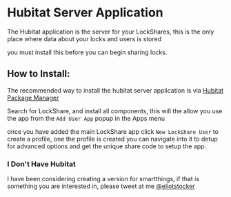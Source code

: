 # Hubitat Server Application

The Hubitat application is the server for your LockShares, this is the only place where data about your locks and users is stored

you must install this before you can begin sharing locks.

## How to Install:

The recommended way to install the hubitat server application is via [Hubitat Package Manager](https://github.com/dcmeglio/hubitat-packagemanager)

Search for LockShare, and install all components, this will the allow you use the app from the `Add User App` popup in the Apps menu

once you have added the main LockShare app click `New LockShare User` to create a profile, one the profile is created you can navigate into it to detup for advanced options and get the unique share code to setup the app.



### I Don't Have Hubitat

I have been considering creating a version for smartthings, if that is something you are interested in, please tweet at me [@eliotstocker](https://twitter.com/eliotstocker)
